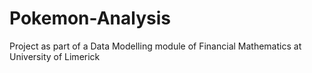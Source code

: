 # Pokemon-Analysis
Project as part of a Data Modelling module of Financial Mathematics at University of Limerick
